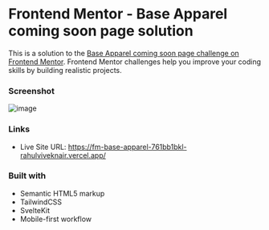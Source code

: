 # Frontend Mentor - Base Apparel coming soon page solution

This is a solution to the [Base Apparel coming soon page challenge on Frontend Mentor](https://www.frontendmentor.io/challenges/base-apparel-coming-soon-page-5d46b47f8db8a7063f9331a0). Frontend Mentor challenges help you improve your coding skills by building realistic projects.

### Screenshot
![image](https://user-images.githubusercontent.com/68507071/220200013-d607ad81-eb23-42b5-8f30-b400771b484b.png)

### Links

- Live Site URL: https://fm-base-apparel-761bb1bkl-rahulviveknair.vercel.app/

### Built with

- Semantic HTML5 markup
- TailwindCSS
- SvelteKit
- Mobile-first workflow
